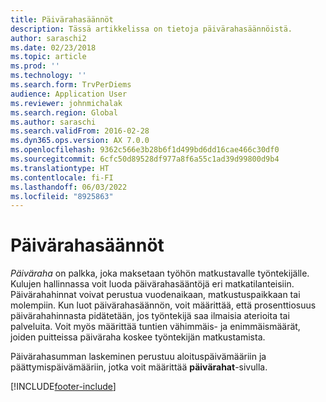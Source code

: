 ```yaml
---
title: Päivärahasäännöt
description: Tässä artikkelissa on tietoja päivärahasäännöistä.
author: saraschi2
ms.date: 02/23/2018
ms.topic: article
ms.prod: ''
ms.technology: ''
ms.search.form: TrvPerDiems
audience: Application User
ms.reviewer: johnmichalak
ms.search.region: Global
ms.author: saraschi
ms.search.validFrom: 2016-02-28
ms.dyn365.ops.version: AX 7.0.0
ms.openlocfilehash: 9362c566e3b28b6f1d499bd6dd16cae466c30df0
ms.sourcegitcommit: 6cfc50d89528df977a8f6a55c1ad39d99800d9b4
ms.translationtype: HT
ms.contentlocale: fi-FI
ms.lasthandoff: 06/03/2022
ms.locfileid: "8925863"
---
```

# <a name="per-diem-rules"></a>Päivärahasäännöt

*Päiväraha* on palkka, joka maksetaan työhön matkustavalle työntekijälle. Kulujen hallinnassa voit luoda päivärahasääntöjä eri matkatilanteisiin. Päivärahahinnat voivat perustua vuodenaikaan, matkustuspaikkaan tai molempiin. Kun luot päivärahasäännön, voit määrittää, että prosenttiosuus päivärahahinnasta pidätetään, jos työntekijä saa ilmaisia aterioita tai palveluita. Voit myös määrittää tuntien vähimmäis- ja enimmäismäärät, joiden puitteissa päiväraha koskee työntekijän matkustamista.

Päivärahasumman laskeminen perustuu aloituspäivämääriin ja päättymispäivämääriin, jotka voit määrittää **päivärahat**-sivulla.


[!INCLUDE[footer-include](../includes/footer-banner.md)]